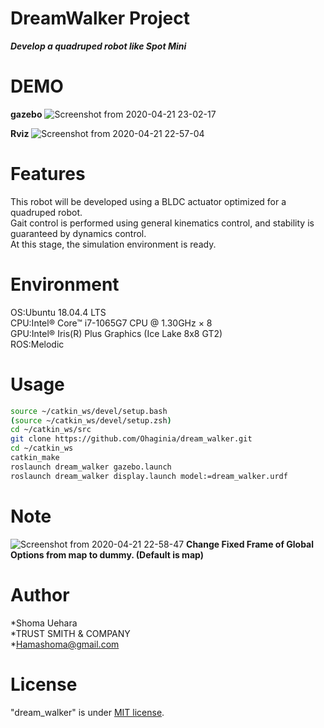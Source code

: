 # DreamWalker Project

***Develop a quadruped robot like Spot Mini***


# DEMO
**gazebo**
![Screenshot from 2020-04-21 23-02-17](https://user-images.githubusercontent.com/56295004/79875861-33723300-8425-11ea-8e29-9f8bb4a9dade.png "gazebo")

**Rviz**
![Screenshot from 2020-04-21 22-57-04](https://user-images.githubusercontent.com/56295004/79875887-3d943180-8425-11ea-8a85-ec60c3a5776a.png "Rviz")

# Features
This robot will be developed using a BLDC actuator optimized for a quadruped robot.  
Gait control is performed using general kinematics control, and stability is guaranteed by dynamics control.  
At this stage, the simulation environment is ready.  

# Environment

OS:Ubuntu 18.04.4 LTS  
CPU:Intel® Core™ i7-1065G7 CPU @ 1.30GHz × 8  
GPU:Intel® Iris(R) Plus Graphics (Ice Lake 8x8 GT2)  
ROS:Melodic  

# Usage

```bash
source ~/catkin_ws/devel/setup.bash
(source ~/catkin_ws/devel/setup.zsh)
cd ~/catkin_ws/src
git clone https://github.com/Ohaginia/dream_walker.git
cd ~/catkin_ws
catkin_make
roslaunch dream_walker gazebo.launch
roslaunch dream_walker display.launch model:=dream_walker.urdf 
```

# Note
![Screenshot from 2020-04-21 22-58-47](https://user-images.githubusercontent.com/56295004/79875866-35d48d00-8425-11ea-9159-f5843ac111af.png "note")
**Change Fixed Frame of Global Options from map to dummy. (Default is map)**

# Author

*Shoma Uehara  
*TRUST SMITH & COMPANY  
*Hamashoma@gmail.com  

# License

"dream_walker" is under [MIT license](https://en.wikipedia.org/wiki/MIT_License).
